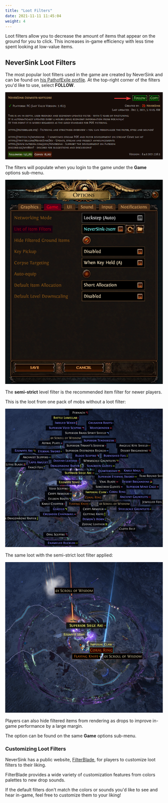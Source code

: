 ```yaml
---
title: "Loot Filters"
date: 2021-11-11 11:45:04
weight: 4
---
```


Loot filters allow you to decrease the amount of items that appear on the ground for you to click. 
This increases in-game efficiency with less time spent looking at low-value items.

<!--more-->

## NeverSink Loot Filters

The most popular loot filters used in the game are created by NeverSink and can be found on [his PathofExile profile](https://www.pathofexile.com/account/view-profile/NeverSink/item-filters). At the top-right corner of the filters you'd like to use, select **FOLLOW**.

![](2021-12-02-01-49-59.png)

The filters will populate when you login to the game under the **Game** options sub-menu.

![](2021-12-02-01-51-17.png)

The **semi-strict** level filter is the recommended item filter for newer players. 

This is the loot from one pack of mobs without a loot filter:

![](2021-12-02-02-09-59.png)

The same loot with the semi-strict loot filter applied:

![](2021-12-02-01-58-03.png)

Players can also hide filtered items from rendering as drops to improve in-game performance by a large margin.

The option can be found on the same **Game** options sub-menu.

### Customizing Loot Filters

NeverSink has a public website, [FilterBlade](https://www.filterblade.xyz/), for players to customize loot filters to their liking.

FilterBlade provides a wide variety of customization features from colors palettes to new drop sounds.

If the default filters don't match the colors or sounds you'd like to see and hear in-game, feel free to customize them to your liking!
